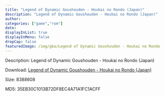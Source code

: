 ```yaml
---
title: "Legend of Dynamic Goushouden - Houkai no Rondo (Japan)"
description: "Legend of Dynamic Goushouden - Houkai no Rondo (Japan)"
author: 
categories: ["game","rom"]
date: 
displayInList: true
displayInMenu: false
dropCap: false
featuredImage: /img/gba/Legend of Dynamic Goushouden - Houkai no Rondo [Japan].jpg
---
```


Description: Legend of Dynamic Goushouden - Houkai no Rondo (Japan)

Download: <a style="text-decoration:underline;" href="https://mega.nz/#!3CQmBS4T!UlcjmSlSjTUpnRehb11YCKqlofO0dSjh4FqaDWb3zhY" target = "_blank" rel = "nofollow" > Legend of Dynamic Goushouden - Houkai no Rondo (Japan)</a>

Size: 8388608

MD5: 35EB30C1013B72DF8EC4A71A1FC1ACFF

